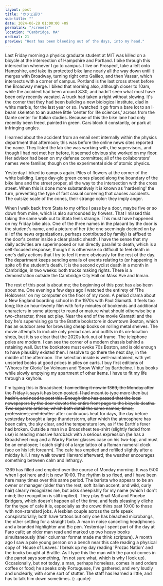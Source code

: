 ```yaml
---
layout: post
title: "カフェ巡り"
sub-title: ""
date: 2024-06-28 01:00:00 +09
permalink: "/crenel/"
location: "Cambridge, MA"
ordinal: 21
preview: "Heat has been bleeding out of the days, into my head."
---
```


Last Friday morning a physics graduate student at MIT was killed on a bicycle at the intersection of Hampshire and Portland. I bike through this intersection whenever I go to campus. I live on Prospect, take a left onto Hampshire, and take its protected bike lane nearly all the way down until it merges with Broadway, turning right onto Galileo, and then Vassar, which intersects with a corner of campus. Portland is the last cross street before the Broadway merge. I biked that morning also, although closer to 10am, while the accident had been around 8:30, and hadn't seen what must have been only recently vacated. A truck had taken a right without slowing. It's the corner that they had been building a new biological institute, clad in white marble, for the last year or so. I watched it go from a bare lot to an I-beam skeleton to an austere little 'center for life sciences,' across from the Dante center for Italian studies. Because of this the bike lane had only recently been freed, painted in green. Cars block it constantly, or park at infringing angles.

I learned about the accident from an email sent internally within the physics department that afternoon; this was before the online news sites reported the name. They listed the lab she was working with, the supervisors, and though I had not met her before, it seemed obvious she worked on my floor. Her advisor had been on my defense committee; all of the collaborators' names were familiar, though on the experimental side of atomic physics.

Yesterday I biked to campus again. Piles of flowers at the corner of the white building. Large day-glo green cones placed along the boundary of the bike lane and the street proper, all the way to the intersection with the cross street. When this is done more substantively it is known as 'hardening' the turn, preventing the type of fast casual cornering that causes accidents. The outsize scale of the cones, their strange color: they imply anger.

When I walk back from Stata to my office I pass by a door, maybe five or so down from mine, which is also surrounded by flowers. That I missed this taking the same walk out to Stata feels strange. This must have happened on my Friday bike also. One of the three names in the placard by the door is the student's name, and a picture of her (the one seemingly decided on by all of the news organizations, perhaps contributed by family) is affixed to the door's center inside a clear plastic sheath. I have the sense that my daily activities are superimposed or run directly parallel to death, which is a self-focused response, though it is otherwise so difficult to feel death in one's daily actions that I try to feel it more obviously for the rest of the day. The department keeps sending emails of events relating to (or happening in spite of) the student's death. It is the second cyclist death in a month in Cambridge, in two weeks: both trucks making rights. There is a demonstration outside the Cambridge City Hall on Mass Ave and Inman.

The rest of this post is about me; the beginning of this post has also been about me. One evening a few days ago I watched the entirety of 'The Holdovers' on my computer on the floor of my room. A period drama about a New England boarding school in the 1970s with Paul Giamatti. It feels too long; like an hour-twenty film with forty minutes of bookends and additional characters in some attempt to round or mature what should otherwise be a two-character, three act play. Near the end of the movie Giamatti and the boy he's supervising go to the Brattle bookstore in downtown Boston, which has an outdoor area for browsing cheap books on rolling metal shelves. The movie attempts to include only period cars and outfits in its on-location shots, but it is so clear that the 2020s lurk out of frame. The telephone poles are modern. I can see the corner of a modern chassis behind a retaining wall. But the bookstore must evoke 70s Boston, and is old enough to have plausibly existed then. I resolve to go there the next day, in the middle of the afternoon. The selection inside is well-maintained, with yet unsorted books at good prices in piles on carts. I buy first editions of 'Whores for Gloria' by Volmann and 'Snow White' by Barthelme. I buy books while slowly emptying my apartment of other items. I have to fit my life through a keyhole.

I'm typing this in Broadsheet; ~~I am editing it now in 1369, the Monday after the Friday it says it has been posted. I had meant to type more then but hadn't, and need to post this. Enough time has passed that the local newspapers by the door devote the entire front page to the bicycle deaths. Two separate articles, which both detail the same names, times, professions, and deaths.~~ after continuous heat for days, the day before yesterday brought a large thunderstorm, after which the atmosphere has been calm, the sky clear, and the temperature low, as if the Earth's fever had broken. Outside a man in a Broadsheet tee-shirt (slightly faded from use) is reading massive hardback with a serious expression (he has a Broadsheet mug and a Warby Parker glasses case on his two-top, and must be an employee; I catch sight of a large tattoo of a Roman numeral clock face on his left forearm). The cafe has emptied and refilled slightly after a midday lull. I may walk toward Harvard afterward; the weather encourages something between calm and lethargy.

1369 has filled and emptied over the course of Monday morning. It was 9:00 when I got here and it is now 10:00. The rhythm is so fixed, and I have been here many times over this same period. The barista who appears to be an owner or manager (older than the rest, soft Italian accent, and wild, curly hair) clearly recognizes me, but asks sheepishly for my name (which I don't mind; the recognition is still implied). They play Snail Mail and Phoebe Bridgers, which doesn't happen all of the time, and feels pleasingly cliche for the type of cafe it is, especially as the crowd thins past 10:00 to those with non-standard jobs. A lesbian couple across the cafe speak conspiratorially; both have tattoos but only one has bleached microbangs, the other settling for a straight bob. A man in noise cancelling headphones and a branded highlighter and Bic pen. Yesterday I spent part of the day at Faro café; an older man read and marked up two heavy books simultaneously (their columnar format made me think scripture). A month ago I saw a pale young person on a bench near this cafe reading a physical copy of 'House of Leaves.' I break up my day reading 'Prozac Nation' and the books bought at Brattle. As I type this the man with the parrot comes in (the parrot says something, I'm not sure what, which is why I look up). Occasionally, but not today, a man, perhaps homeless, comes in and orders coffee or food; he speaks only Portuguese, I've gathered, and very loudly and unclearly, with some sort of stutter. The staff has learned a little, and has to talk him down sometimes.
{: .quote}

































